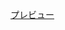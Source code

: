 [プレビュー](http://suzuki-hoge.github.io/markup/03-Webデザインガイドブック/04-media-queries-by-@media/index.html)
